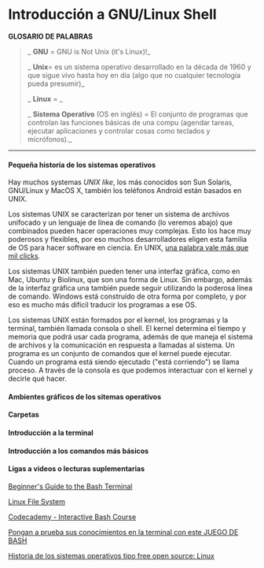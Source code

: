 # Introducción a GNU/Linux Shell

 __GLOSARIO DE PALABRAS__


> _ __GNU__ = GNU is Not Unix (it's Linux)!_
>
>_ __Unix__= es un sistema operativo desarrollado en la década de 1960 y que sigue vivo hasta hoy en día (algo que no cualquier tecnología pueda presumir)_
>
> _ __Linux__ = _
>
> _ __Sistema Operativo__ (OS en inglés) = El conjunto de programas que controlan las funciones básicas de una compu (agendar tareas, ejecutar aplicaciones y controlar cosas como teclados y micrófonos)._

---

#### Pequeña historia de los sistemas operativos



Hay muchos systemas _UNIX like_, los más conocidos son Sun Solaris, GNU/Linux y MacOS X, también los teléfonos Android están basados en UNIX.

Los sistemas UNIX se caracterizan por tener un sistema de archivos unifocado y un lenguaje de línea de comando (lo veremos abajo) que combinados pueden hacer operaciones muy complejas. Esto los hace muy poderosos y flexibles, por eso muchos desarrolladores eligen esta familia de OS para hacer software en ciencia. En UNIX, [una palabra vale más que mil clicks](http://matt.might.net/articles/basic-unix/).

Los sistemas UNIX también pueden tener una interfaz gráfica, como en Mac, Ubuntu y Biolinux, que son una forma de Linux. Sin embargo, además de la interfaz gráfica una también puede seguir utilizando la poderosa línea de comando. Windows está construído de otra forma por completo, y por eso es mucho más difícil traducir los programas a ese OS.

Los sistemas UNIX están formados por el kernel, los programas y la terminal, también llamada consola o shell. El kernel determina el tiempo y memoria que podrá usar cada programa, además de que maneja el sistema de archivos y la comunicación en respuesta a llamadas al sistema. Un programa es un conjunto de comandos que el kernel puede ejecutar. Cuando un programa está siendo ejecutado ("está corriendo") se llama proceso. A través de la consola es que podemos interactuar con el kernel y decirle qué hacer.

#### Ambientes gráficos de los sitemas operativos


#### Carpetas


#### Introducción a la terminal


#### Introducción a los comandos más básicos


#### Ligas a videos o lecturas suplementarias

[Beginner's Guide to the Bash Terminal](https://www.youtube.com/watch?v=oxuRxtrO2Ag)

[Linux File System](https://www.youtube.com/watch?v=HIXzJ3Rz9po)

[Codecademy - Interactive Bash Course](https://www.codecademy.com/learn/learn-the-command-line)

[Pongan a prueba sus conocimientos en la terminal con este JUEGO DE BASH](http://web.mit.edu/mprat/Public/web/Terminus/Web/main.html)

[Historia de los sistemas operativos tipo free open source: Linux](https://www.youtube.com/watch?v=vjMZssWMweA)
